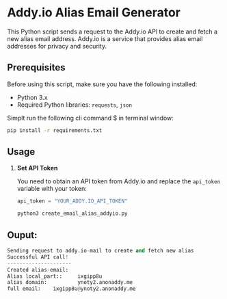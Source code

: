# Addy.io Alias Email Generator

This Python script sends a request to the Addy.io API to create and fetch a new alias email address. Addy.io is a service that provides alias email addresses for privacy and security.

## Prerequisites

Before using this script, make sure you have the following installed:

- Python 3.x
- Required Python libraries: `requests`, `json`

Simplt run the following cli command $ in terminal window: 
```bash
pip install -r requirements.txt
```

## Usage

1. **Set API Token**

   You need to obtain an API token from Addy.io and replace the `api_token` variable with your token:

   ```python
   api_token = "YOUR_ADDY.IO_API_TOKEN"
   ```
   ```bash
   python3 create_email_alias_addyio.py
   ```

## Ouput:

```python
Sending request to addy.io-mail to create and fetch new alias
Successful API call!
---------------------
Created alias-email:
Alias local_part::     ixgipp8u
alias domain:          ynoty2.anonaddy.me
full email:    ixgipp8u@ynoty2.anonaddy.me
```
